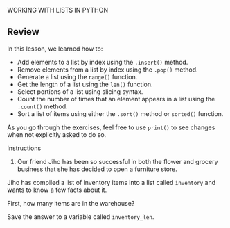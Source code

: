 WORKING WITH LISTS IN PYTHON

## Review
In this lesson, we learned how to:
- Add elements to a list by index using the `.insert()` method.
- Remove elements from a list by index using the `.pop()` method.
- Generate a list using the `range()` function.
- Get the length of a list using the `len()` function.
- Select portions of a list using slicing syntax.
- Count the number of times that an element appears in a list using the `.count()` method.
- Sort a list of items using either the `.sort()` method or ``sorted()`` function.

As you go through the exercises, feel free to use `print()` to see changes when not explicitly asked to do so.

Instructions
1. Our friend Jiho has been so successful in both the flower and grocery business that she has decided to open a furniture store.

Jiho has compiled a list of inventory items into a list called `inventory` and wants to know a few facts about it.

First, how many items are in the warehouse?

Save the answer to a variable called `inventory_len`.